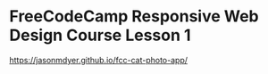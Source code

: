 # FreeCodeCamp Responsive Web Design Course Lesson 1
https://jasonmdyer.github.io/fcc-cat-photo-app/
